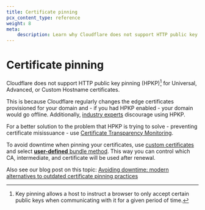 ```yaml
---
title: Certificate pinning
pcx_content_type: reference
weight: 8
meta:
    description: Learn why Cloudflare does not support HTTP public key pinning (HPKP) and consider an alternative solution to prevent certificate misissuance.
---
```


# Certificate pinning

Cloudflare does not support HTTP public key pinning (HPKP)[^1] for Universal, Advanced, or Custom Hostname certificates.

This is because Cloudflare regularly changes the edge certificates provisioned for your domain and - if you had HPKP enabled - your domain would go offline. Additionally, [industry experts](https://scotthelme.co.uk/im-giving-up-on-hpkp/) discourage using HPKP.

For a better solution to the problem that HPKP is trying to solve - preventing certificate misissuance - use [Certificate Transparency Monitoring](/ssl/edge-certificates/additional-options/certificate-transparency-monitoring/).

To avoid downtime when pinning your certificates, use [custom certificates](/ssl/edge-certificates/custom-certificates/) and select [**user-defined** bundle method](/ssl/edge-certificates/custom-certificates/bundling-methodologies/#user-defined). This way you can control which CA, intermediate, and certificate will be used after renewal.

[^1]: Key pinning allows a host to instruct a browser to only accept certain public keys when communicating with it for a given period of time.

Also see our blog post on this topic: [Avoiding downtime: modern alternatives to outdated certificate pinning practices](https://blog.cloudflare.com/why-certificate-pinning-is-outdated)
